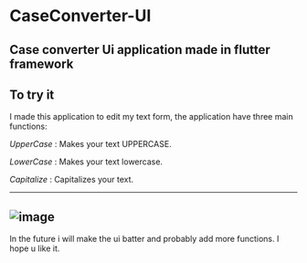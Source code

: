# CaseConverter-UI
Case converter Ui application made in flutter framework
---
To try it 
---
I made this application to edit my text form, the application have three main functions:


*UpperCase* : Makes your text UPPERCASE.

*LowerCase* : Makes your text lowercase.

*Capitalize* : Capitalizes your text.

---
![image](https://github.com/harumans/CaseConverter-UI/assets/121347481/e868fed5-1638-4089-ac38-921dfb974064)
---
In the future i will make the ui batter and probably add more functions. I hope u like it.
